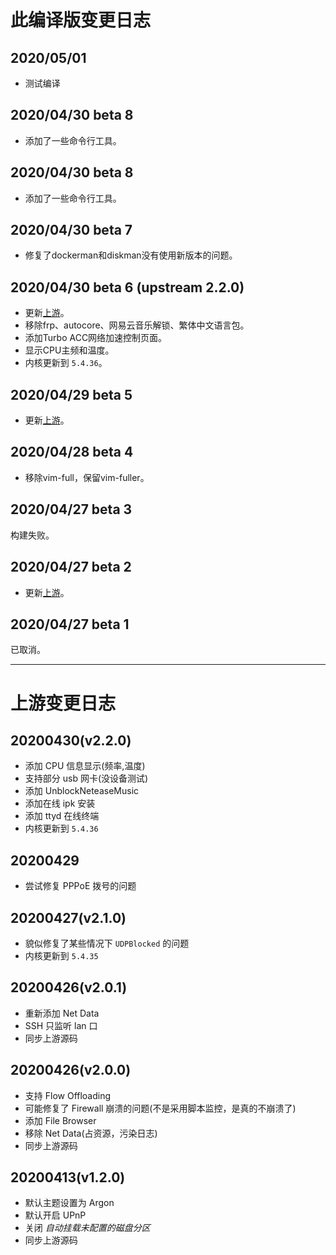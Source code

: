 # 此编译版变更日志
## 2020/05/01
* 测试编译


## 2020/04/30 beta 8
* 添加了一些命令行工具。
## 2020/04/30 beta 8
* 添加了一些命令行工具。

## 2020/04/30 beta 7
* 修复了dockerman和diskman没有使用新版本的问题。

## 2020/04/30 beta 6 (upstream 2.2.0)
* 更新[上游](https://github.com/fanck0605/nanopi-r2s/tree/3c46396ba7ebccf46e73803fed23f6a47565784b)。
* 移除frp、autocore、网易云音乐解锁、繁体中文语言包。
* 添加Turbo ACC网络加速控制页面。
* 显示CPU主频和温度。
* 内核更新到 `5.4.36`。

## 2020/04/29 beta 5
* 更新[上游](https://github.com/fanck0605/nanopi-r2s/tree/94325fbc5505e8966f373280d3cea2244f968ce4)。

## 2020/04/28 beta 4
* 移除vim-full，保留vim-fuller。

## 2020/04/27 beta 3
构建失败。

## 2020/04/27 beta 2
* 更新[上游](https://github.com/fanck0605/nanopi-r2s/tree/762dec2e8fec14832fe2a91bdab95f31ffb418ad)。

## 2020/04/27 beta 1
已取消。

------

# 上游变更日志
## 20200430(v2.2.0)
- 添加 CPU 信息显示(频率,温度)
- 支持部分 usb 网卡(没设备测试)
- 添加 UnblockNeteaseMusic
- 添加在线 ipk 安装
- 添加 ttyd 在线终端
- 内核更新到 `5.4.36`

## 20200429
- 尝试修复 PPPoE 拨号的问题

## 20200427(v2.1.0)
- 貌似修复了某些情况下 `UDPBlocked` 的问题
- 内核更新到 `5.4.35`

## 20200426(v2.0.1)
- 重新添加 Net Data
- SSH 只监听 lan 口
- 同步上游源码

## 20200426(v2.0.0)
- 支持 Flow Offloading
- 可能修复了 Firewall 崩溃的问题(不是采用脚本监控，是真的不崩溃了)
- 添加 File Browser
- 移除 Net Data(占资源，污染日志)
- 同步上游源码

## 20200413(v1.2.0)
- 默认主题设置为 Argon
- 默认开启 UPnP
- 关闭 *自动挂载未配置的磁盘分区*
- 同步上游源码
